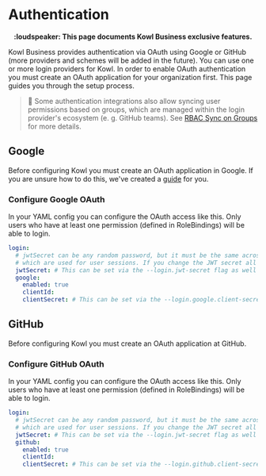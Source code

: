 # Authentication

<p align="center">
<b>:loudspeaker: This page documents Kowl Business exclusive features.</b>
</p>

Kowl Business provides authentication via OAuth using Google or GitHub (more providers and schemes will be added in the future). You can use one or more login providers for Kowl. In order to enable OAuth authentication you must create an OAuth application for your organization first. This page guides you through the setup process.

> :triangular_flag_on_post: Some authentication integrations also allow syncing user permissions based on groups, which are managed within the login provider's ecosystem (e. g. GitHub teams). See [RBAC Sync on Groups](../authorization/groups-sync.md) for more details.

## Google

Before configuring Kowl you must create an OAuth application in Google. If you are unsure how to do this, we've created a [guide](../provider-setup/google.md) for you.

### Configure Google OAuth

In your YAML config you can configure the OAuth access like this. Only users who have at least one permission (defined in RoleBindings) will be able to login.

```yaml
login:
  # jwtSecret can be any random password, but it must be the same across all replicas you run. It is used to sign JWTs
  # which are used for user sessions. If you change the JWT secret all users will need to login again.
  jwtSecret: # This can be set via the --login.jwt-secret flag as well
  google:
    enabled: true
    clientId:
    clientSecret: # This can be set via the --login.google.client-secret flag as well
```

## GitHub

Before configuring Kowl you must create an OAuth application at GitHub.

### Configure GitHub OAuth

In your YAML config you can configure the OAuth access like this. Only users who have at least one permission (defined in RoleBindings) will be able to login.

```yaml
login:
  # jwtSecret can be any random password, but it must be the same across all replicas you run. It is used to sign JWTs
  # which are used for user sessions. If you change the JWT secret all users will need to login again.
  jwtSecret: # This can be set via the --login.jwt-secret flag as well
  github:
    enabled: true
    clientId:
    clientSecret: # This can be set via the --login.github.client-secret flag as well
```